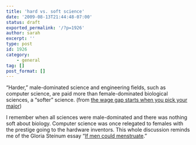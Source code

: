 ```yaml
---
title: 'hard vs. soft science'
date: '2009-08-13T21:44:48-07:00'
status: draft
exported_permalink: '/?p=1926'
author: sarah
excerpt: ''
type: post
id: 1926
category:
    - general
tag: []
post_format: []
---
```

“Harder,” male-dominated science and engineering fields, such as computer science, are paid more than female-dominated biological sciences, a “softer” science. (from [the wage gap starts when you pick your major](http://girlwpen.com/?p=1699))

I remember when all sciences were male-dominated and there was nothing soft about biology. Computer science was once relegated to females with the prestige going to the hardware inventors. This whole discussion reminds me of the Gloria Steinum essay “[If men could menstruate](http://www.haverford.edu/psych/ddavis/p109g/steinem.menstruate.html).”